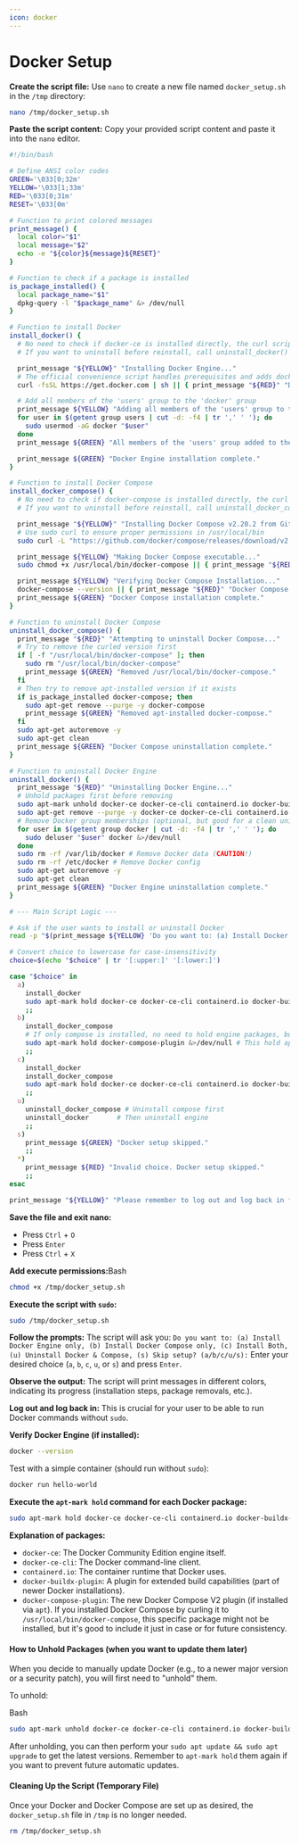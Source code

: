 ```yaml
---
icon: docker
---
```


# Docker Setup

**Create the script file:** Use `nano` to create a new file named `docker_setup.sh` in the `/tmp` directory:

```bash
nano /tmp/docker_setup.sh
```

**Paste the script content:** Copy your provided script content and paste it into the `nano` editor.

```bash
#!/bin/bash

# Define ANSI color codes
GREEN='\033[0;32m'
YELLOW='\033[1;33m'
RED='\033[0;31m'
RESET='\033[0m'

# Function to print colored messages
print_message() {
  local color="$1"
  local message="$2"
  echo -e "${color}${message}${RESET}"
}

# Function to check if a package is installed
is_package_installed() {
  local package_name="$1"
  dpkg-query -l "$package_name" &> /dev/null
}

# Function to install Docker
install_docker() {
  # No need to check if docker-ce is installed directly, the curl script handles it.
  # If you want to uninstall before reinstall, call uninstall_docker() explicitly here.

  print_message "${YELLOW}" "Installing Docker Engine..."
  # The official convenience script handles prerequisites and adds docker-ce, docker-ce-cli, containerd.io
  curl -fsSL https://get.docker.com | sh || { print_message "${RED}" "Docker Engine installation failed!"; exit 1; }

  # Add all members of the 'users' group to the 'docker' group
  print_message ${YELLOW} "Adding all members of the 'users' group to the 'docker' group..."
  for user in $(getent group users | cut -d: -f4 | tr ',' ' '); do
    sudo usermod -aG docker "$user"
  done
  print_message ${GREEN} "All members of the 'users' group added to the 'docker' group."

  print_message ${GREEN} "Docker Engine installation complete."
}

# Function to install Docker Compose
install_docker_compose() {
  # No need to check if docker-compose is installed directly, the curl command will overwrite.
  # If you want to uninstall before reinstall, call uninstall_docker_compose() explicitly here.

  print_message "${YELLOW}" "Installing Docker Compose v2.20.2 from GitHub..."
  # Use sudo curl to ensure proper permissions in /usr/local/bin
  sudo curl -L "https://github.com/docker/compose/releases/download/v2.20.2/docker-compose-$(uname -s)-$(uname -m)" -o /usr/local/bin/docker-compose || { print_message "${RED}" "Docker Compose download failed!"; exit 1; }

  print_message ${YELLOW} "Making Docker Compose executable..."
  sudo chmod +x /usr/local/bin/docker-compose || { print_message "${RED}" "Failed to make Docker Compose executable!"; exit 1; }

  print_message ${YELLOW} "Verifying Docker Compose Installation..."
  docker-compose --version || { print_message "${RED}" "Docker Compose verification failed!"; exit 1; }
  print_message ${GREEN} "Docker Compose installation complete."
}

# Function to uninstall Docker Compose
uninstall_docker_compose() {
  print_message "${RED}" "Attempting to uninstall Docker Compose..."
  # Try to remove the curled version first
  if [ -f "/usr/local/bin/docker-compose" ]; then
    sudo rm "/usr/local/bin/docker-compose"
    print_message ${GREEN} "Removed /usr/local/bin/docker-compose."
  fi
  # Then try to remove apt-installed version if it exists
  if is_package_installed docker-compose; then
    sudo apt-get remove --purge -y docker-compose
    print_message ${GREEN} "Removed apt-installed docker-compose."
  fi
  sudo apt-get autoremove -y
  sudo apt-get clean
  print_message ${GREEN} "Docker Compose uninstallation complete."
}

# Function to uninstall Docker Engine
uninstall_docker() {
  print_message "${RED}" "Uninstalling Docker Engine..."
  # Unhold packages first before removing
  sudo apt-mark unhold docker-ce docker-ce-cli containerd.io docker-buildx-plugin docker-compose-plugin &>/dev/null
  sudo apt-get remove --purge -y docker-ce docker-ce-cli containerd.io docker-buildx-plugin docker-compose-plugin || true # Use || true to prevent script exit on non-existent packages
  # Remove Docker group memberships (optional, but good for a clean uninstall)
  for user in $(getent group docker | cut -d: -f4 | tr ',' ' '); do
    sudo deluser "$user" docker &>/dev/null
  done
  sudo rm -rf /var/lib/docker # Remove Docker data (CAUTION!)
  sudo rm -rf /etc/docker # Remove Docker config
  sudo apt-get autoremove -y
  sudo apt-get clean
  print_message ${GREEN} "Docker Engine uninstallation complete."
}

# --- Main Script Logic ---

# Ask if the user wants to install or uninstall Docker
read -p "$(print_message ${YELLOW} 'Do you want to: (a) Install Docker Engine only, (b) Install Docker Compose only, (c) Install Both, (u) Uninstall Docker & Compose, (s) Skip setup? (a/b/c/u/s): ')" choice

# Convert choice to lowercase for case-insensitivity
choice=$(echo "$choice" | tr '[:upper:]' '[:lower:]')

case "$choice" in
  a)
    install_docker
    sudo apt-mark hold docker-ce docker-ce-cli containerd.io docker-buildx-plugin docker-compose-plugin
    ;;
  b)
    install_docker_compose
    # If only compose is installed, no need to hold engine packages, but holding compose plugin is still valid
    sudo apt-mark hold docker-compose-plugin &>/dev/null # This hold applies to the plugin version if it were installed via apt
    ;;
  c)
    install_docker
    install_docker_compose
    sudo apt-mark hold docker-ce docker-ce-cli containerd.io docker-buildx-plugin docker-compose-plugin
    ;;
  u)
    uninstall_docker_compose # Uninstall compose first
    uninstall_docker       # Then uninstall engine
    ;;
  s)
    print_message ${GREEN} "Docker setup skipped."
    ;;
  *)
    print_message ${RED} "Invalid choice. Docker setup skipped."
    ;;
esac

print_message "${YELLOW}" "Please remember to log out and log back in for Docker group changes to take effect if you installed Docker Engine."
```

**Save the file and exit nano:**

* Press `Ctrl` + `O`
* Press `Enter`
* Press `Ctrl` + `X`

**Add execute permissions:**&#x42;ash

```bash
chmod +x /tmp/docker_setup.sh
```

**Execute the script with `sudo`:**

```bash
sudo /tmp/docker_setup.sh
```

**Follow the prompts:** The script will ask you: `Do you want to: (a) Install Docker Engine only, (b) Install Docker Compose only, (c) Install Both, (u) Uninstall Docker & Compose, (s) Skip setup? (a/b/c/u/s):` Enter your desired choice (`a`, `b`, `c`, `u`, or `s`) and press `Enter`.

**Observe the output:** The script will print messages in different colors, indicating its progress (installation steps, package removals, etc.).

**Log out and log back in:** This is crucial for your user to be able to run Docker commands without `sudo`.

**Verify Docker Engine (if installed):**

```bash
docker --version
```

Test with a simple container (should run without `sudo`):

```bash
docker run hello-world
```

**Execute the `apt-mark hold` command for each Docker package:**

```bash
sudo apt-mark hold docker-ce docker-ce-cli containerd.io docker-buildx-plugin docker-compose-plugin
```

**Explanation of packages:**

* `docker-ce`: The Docker Community Edition engine itself.
* `docker-ce-cli`: The Docker command-line client.
* `containerd.io`: The container runtime that Docker uses.
* `docker-buildx-plugin`: A plugin for extended build capabilities (part of newer Docker installations).
* `docker-compose-plugin`: The new Docker Compose V2 plugin (if installed via `apt`). If you installed Docker Compose by curling it to `/usr/local/bin/docker-compose`, this specific package might not be installed, but it's good to include it just in case or for future consistency.

#### **How to Unhold Packages (when you want to update them later)**

When you decide to manually update Docker (e.g., to a newer major version or a security patch), you will first need to "unhold" them.

To unhold:

Bash

```bash
sudo apt-mark unhold docker-ce docker-ce-cli containerd.io docker-buildx-plugin docker-compose-plugin
```

After unholding, you can then perform your `sudo apt update && sudo apt upgrade` to get the latest versions. Remember to `apt-mark hold` them again if you want to prevent future automatic updates.

#### **Cleaning Up the Script (Temporary File)**

Once your Docker and Docker Compose are set up as desired, the `docker_setup.sh` file in `/tmp` is no longer needed.

```bash
rm /tmp/docker_setup.sh
```
